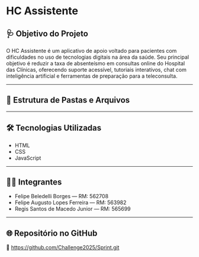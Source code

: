 # HC Assistente

## 🩺 Objetivo do Projeto

O HC Assistente é um aplicativo de apoio voltado para pacientes com dificuldades no uso de tecnologias digitais na área da saúde. Seu principal objetivo é reduzir a taxa de absenteísmo em consultas online do Hospital das Clínicas, oferecendo suporte acessível, tutoriais interativos, chat com inteligência artificial e ferramentas de preparação para a teleconsulta.

---

## 📁 Estrutura de Pastas e Arquivos



---

## 🛠️ Tecnologias Utilizadas

- HTML
- CSS
- JavaScript

---

## 👨‍💻 Integrantes

- Felipe Beledelli Borges — RM: 562708
- Felipe Augusto Lopes Ferreira — RM: 563982
- Regis Santos de Macedo Junior — RM: 565699

---

## 🌐 Repositório no GitHub

🔗 https://github.com/Challenge2025/Sprint.git
